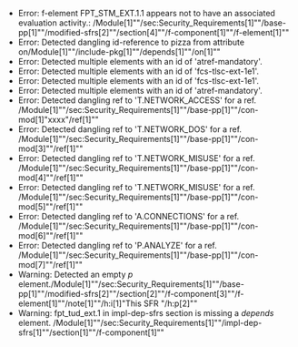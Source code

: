 * Error: f-element FPT_STM_EXT.1.1  appears not to have an associated evaluation activity.:
        /Module[1]""/sec:Security_Requirements[1]""/base-pp[1]""/modified-sfrs[2]""/section[4]""/f-component[1]""/f-element[1]""
* Error: Detected dangling id-reference to pizza from attribute
        on/Module[1]""/include-pkg[1]""/depends[1]""/on[1]""
* Error: Detected multiple elements with an id of 'atref-mandatory'.
* Error: Detected multiple elements with an id of 'fcs-tlsc-ext-1e1'.
* Error: Detected multiple elements with an id of 'fcs-tlsc-ext-1e1'.
* Error: Detected multiple elements with an id of 'atref-mandatory'.
* Error: Detected dangling ref to 'T.NETWORK_ACCESS'
        for a ref.
	/Module[1]""/sec:Security_Requirements[1]""/base-pp[1]""/con-mod[1]"xxxx"/ref[1]""
* Error: Detected dangling ref to 'T.NETWORK_DOS'
        for a ref.
	/Module[1]""/sec:Security_Requirements[1]""/base-pp[1]""/con-mod[3]""/ref[1]""
* Error: Detected dangling ref to 'T.NETWORK_MISUSE'
        for a ref.
	/Module[1]""/sec:Security_Requirements[1]""/base-pp[1]""/con-mod[4]""/ref[1]""
* Error: Detected dangling ref to 'T.NETWORK_MISUSE'
        for a ref.
	/Module[1]""/sec:Security_Requirements[1]""/base-pp[1]""/con-mod[5]""/ref[1]""
* Error: Detected dangling ref to 'A.CONNECTIONS'
        for a ref.
	/Module[1]""/sec:Security_Requirements[1]""/base-pp[1]""/con-mod[6]""/ref[1]""
* Error: Detected dangling ref to 'P.ANALYZE'
        for a ref.
	/Module[1]""/sec:Security_Requirements[1]""/base-pp[1]""/con-mod[7]""/ref[1]""
* Warning: Detected an empty _p_ element./Module[1]""/sec:Security_Requirements[1]""/base-pp[1]""/modified-sfrs[2]""/section[2]""/f-component[3]""/f-element[1]""/note[1]""/h:i[1]"This SFR "/h:p[2]""
* Warning: fpt_tud_ext.1 in impl-dep-sfrs section is missing a _depends_ element. /Module[1]""/sec:Security_Requirements[1]""/impl-dep-sfrs[1]""/section[1]""/f-component[1]""
